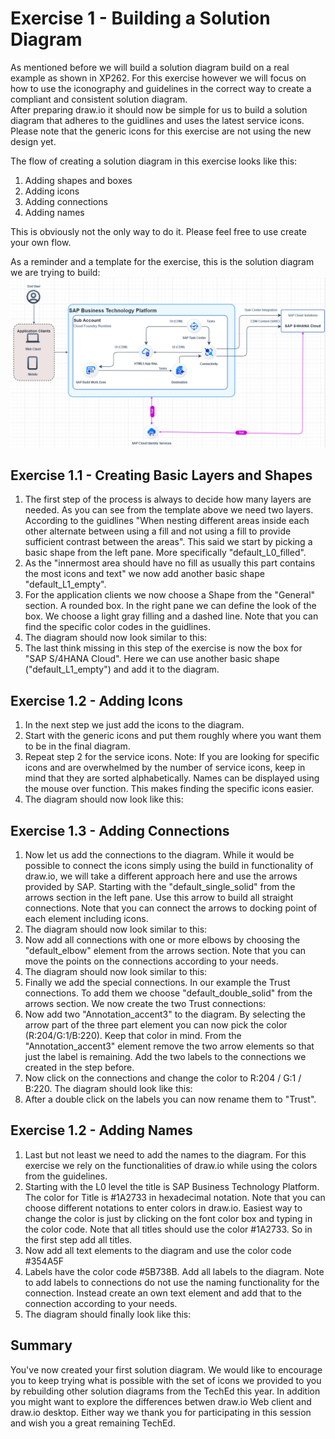 # Exercise 1 - Building a Solution Diagram

As mentioned before we will build a solution diagram build on a real example as shown in XP262. For this exercise however we will focus on how to use the iconography and guidelines in the correct way to create a compliant and consistent solution diagram.  
After preparing draw.io it should now be simple for us to build a solution diagram that adheres to the guidlines and uses the latest service icons. Please note that the generic icons for this exercise are not using the new design yet.

The flow of creating a solution diagram in this exercise looks like this:
1. Adding shapes and boxes
2. Adding icons
3. Adding connections
4. Adding names

This is obviously not the only way to do it. Please feel free to use create your own flow.

As a reminder and a template for the exercise, this is the solution diagram we are trying to build:
<br>![](/exercises/ex1/images/Ex01_01.png)

## Exercise 1.1 - Creating Basic Layers and Shapes

1. The first step of the process is always to decide how many layers are needed. As you can see from the template above we need two layers. According to the guidlines "When nesting different areas inside each other alternate between using a fill and not using a fill to provide sufficient contrast between the areas". This said we start by picking a basic shape from the left pane. More specifically "default_L0_filled".
2. As the "innermost area should have no fill as usually this part contains the most icons and text" we now add another basic shape "default_L1_empty".
3. For the application clients we now choose a Shape from the "General" section. A rounded box. In the right pane we can define the look of the box. We choose a light gray filling and a dashed line. Note that you can find the specific color codes in the guidlines.
4. The diagram should now look similar to this:
5. The last think missing in this step of the exercise is now the box for "SAP S/4HANA Cloud". Here we can use another basic shape ("default_L1_empty") and add it to the diagram.
   
## Exercise 1.2 - Adding Icons

1. In the next step we just add the icons to the diagram.
2. Start with the generic icons and put them roughly where you want them to be in the final diagram.
3. Repeat step 2 for the service icons. Note: If you are looking for specific icons and are overwhelmed by the number of service icons, keep in mind that they are sorted alphabetically. Names can be displayed using the mouse over function. This makes finding the specific icons easier.
4. The diagram should now look like this:

## Exercise 1.3 - Adding Connections

1. Now let us add the connections to the diagram. While it would be possible to connect the icons simply using the build in functionality of draw.io, we will take a different approach here and use the arrows provided by SAP. Starting with the "default_single_solid" from the arrows section in the left pane. Use this arrow to build all straight connections. Note that you can connect the arrows to docking point of each element including icons.
2. The diagram should now look similar to this:
3. Now add all connections with one or more elbows by choosing the "default_elbow" element from the arrows section. Note that you can move the points on the connections according to your needs.
4. The diagram should now look similar to this:
5. Finally we add the special connections. In our example the Trust connections. To add them we choose "default_double_solid" from the arrows section. We now create the two Trust connections:
6. Now add two "Annotation_accent3" to the diagram. By selecting the arrow part of the three part element you can now pick the color (R:204/G:1/B:220). Keep that color in mind. From the "Annotation_accent3" element remove the two arrow elements so that just the label is remaining. Add the two labels to the connections we created in the step before.
7. Now click on the connections and change the color to R:204 / G:1 / B:220. The diagram should look like this:
8. After a double click on the labels you can now rename them to "Trust".

## Exercise 1.2 - Adding Names

1. Last but not least we need to add the names to the diagram. For this exercise we rely on the functionalities of draw.io while using the colors from the guidelines. 
2. Starting with the L0 level the title is SAP Business Technology Platform. The color for Title is #1A2733 in hexadecimal notation. Note that you can choose different notations to enter colors in draw.io. Easiest way to change the color is just by clicking on the font color box and typing in the color code. Note that all titles should use the color #1A2733. So in the first step add all titles.
3. Now add all text elements to the diagram and use the color code #354A5F
4. Labels have the color code #5B738B. Add all labels to the diagram. Note to add labels to connections do not use the naming functionality for the connection. Instead create an own text element and add that to the connection according to your needs.
5. The diagram should finally look like this:

## Summary

You've now created your first solution diagram. We would like to encourage you to keep trying what is possible with the set of icons we provided to you by rebuilding other solution diagrams from the TechEd this year. In addition you might want to explore the differences betwen draw.io Web client and draw.io desktop. Either way we thank you for participating in this session and wish you a great remaining TechEd.

